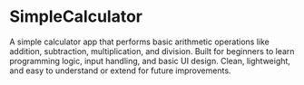 # SimpleCalculator
A simple calculator app that performs basic arithmetic operations like addition, subtraction, multiplication, and division. Built for beginners to learn programming logic, input handling, and basic UI design. Clean, lightweight, and easy to understand or extend for future improvements.
